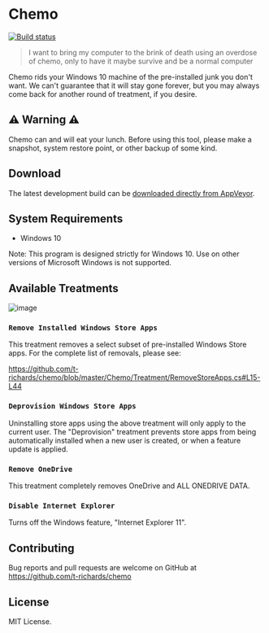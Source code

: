 # Chemo

[![Build status](https://ci.appveyor.com/api/projects/status/pr8btfa4knxwsfgc?svg=true)](https://ci.appveyor.com/project/t-richards/chemo)

> I want to bring my computer to the brink of death using an overdose of chemo,
> only to have it maybe survive and be a normal computer

Chemo rids your Windows 10 machine of the pre-installed junk you don't want. We
can't guarantee that it will stay gone forever, but you may always come back for
another round of treatment, if you desire.

## :warning: Warning :warning:

Chemo can and will eat your lunch. Before using this tool, please make a
snapshot, system restore point, or other backup of some kind.

## Download

The latest development build can be [downloaded directly from AppVeyor](https://ci.appveyor.com/project/t-richards/chemo/build/artifacts).

## System Requirements

 - Windows 10

Note: This program is designed strictly for Windows 10. Use on other versions of
Microsoft Windows is not supported.

## Available Treatments

![image](https://user-images.githubusercontent.com/3905798/42298275-08aaffba-7fd3-11e8-81b0-3dbef79aa966.png)

### `Remove Installed Windows Store Apps`

This treatment removes a select subset of pre-installed Windows Store apps. For
the complete list of removals, please see:

https://github.com/t-richards/chemo/blob/master/Chemo/Treatment/RemoveStoreApps.cs#L15-L44

### `Deprovision Windows Store Apps`

Uninstalling store apps using the above treatment will only apply to the current
user. The "Deprovision" treatment prevents store apps from being automatically
installed when a new user is created, or when a feature update is applied.

### `Remove OneDrive`

This treatment completely removes OneDrive and ALL ONEDRIVE DATA.

### `Disable Internet Explorer`

Turns off the Windows feature, "Internet Explorer 11".

## Contributing

Bug reports and pull requests are welcome on GitHub at
https://github.com/t-richards/chemo

## License

MIT License.
